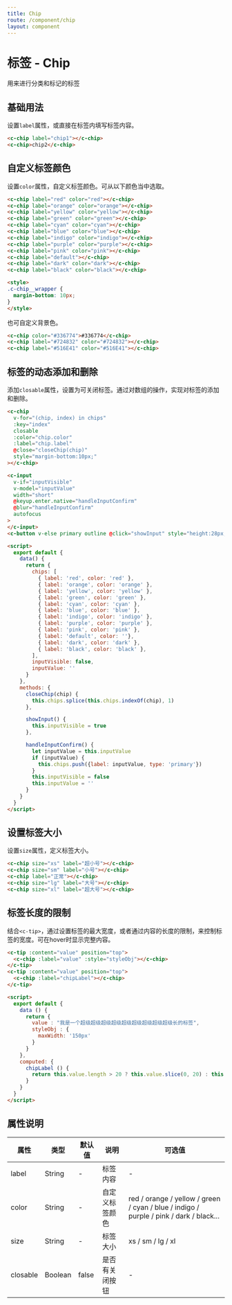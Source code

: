 ```yaml
---
title: Chip
route: /component/chip
layout: component
---
```


# 标签 - Chip

用来进行分类和标记的标签

## 基础用法

设置`label`属性，或直接在标签内填写标签内容。

```html
<c-chip label="chip1"></c-chip>
<c-chip>chip2</c-chip>
```

## 自定义标签颜色

设置`color`属性，自定义标签颜色。可从以下颜色当中选取。

```html
<c-chip label="red" color="red"></c-chip>
<c-chip label="orange" color="orange"></c-chip>
<c-chip label="yellow" color="yellow"></c-chip>
<c-chip label="green" color="green"></c-chip>
<c-chip label="cyan" color="cyan"></c-chip>
<c-chip label="blue" color="blue"></c-chip>
<c-chip label="indigo" color="indigo"></c-chip>
<c-chip label="purple" color="purple"></c-chip>
<c-chip label="pink" color="pink"></c-chip>
<c-chip label="default"></c-chip>
<c-chip label="dark" color="dark"></c-chip>
<c-chip label="black" color="black"></c-chip>

<style>
.c-chip__wrapper {
  margin-bottom: 10px;
}
</style>
```

也可自定义背景色。

```html
<c-chip color="#336774">#336774</c-chip>
<c-chip label="#724832" color="#724832"></c-chip>
<c-chip label="#516E41" color="#516E41"></c-chip>
```

## 标签的动态添加和删除

添加`closable`属性，设置为可关闭标签。通过对数组的操作，实现对标签的添加和删除。

```html
<c-chip
  v-for="(chip, index) in chips"
  :key="index"
  closable
  :color="chip.color"
  :label="chip.label"
  @close="closeChip(chip)"
  style="margin-bottom:10px;"
></c-chip>

<c-input
  v-if="inputVisible"
  v-model="inputValue"
  width="short"
  @keyup.enter.native="handleInputConfirm"
  @blur="handleInputConfirm"
  autofocus
>
</c-input>
<c-button v-else primary outline @click="showInput" style="height:28px;">+ New Chip</c-button>

<script>
  export default {
    data() {
      return {
        chips: [
          { label: 'red', color: 'red' },
          { label: 'orange', color: 'orange' },
          { label: 'yellow', color: 'yellow' },
          { label: 'green', color: 'green' },
          { label: 'cyan', color: 'cyan' },
          { label: 'blue', color: 'blue' },
          { label: 'indigo', color: 'indigo' },
          { label: 'purple', color: 'purple' },
          { label: 'pink', color: 'pink' },
          { label: 'default', color: ''},
          { label: 'dark', color: 'dark' },
          { label: 'black', color: 'black' },
        ],
        inputVisible: false,
        inputValue: ''
      }
    },
    methods: {
      closeChip(chip) {
        this.chips.splice(this.chips.indexOf(chip), 1)
      },

      showInput() {
        this.inputVisible = true
      },

      handleInputConfirm() {
        let inputValue = this.inputValue
        if (inputValue) {
          this.chips.push({label: inputValue, type: 'primary'})
        }
        this.inputVisible = false
        this.inputValue = ''
      }
    }
  }
</script>
```

## 设置标签大小

设置`size`属性，定义标签大小。

```html
<c-chip size="xs" label="超小号"></c-chip>
<c-chip size="sm" label="小号"></c-chip>
<c-chip label="正常"></c-chip>
<c-chip size="lg" label="大号"></c-chip>
<c-chip size="xl" label="超大号"></c-chip>
```

## 标签长度的限制

结合`<c-tip>`，通过设置标签的最大宽度，或者通过内容的长度的限制，来控制标签的宽度。可在hover时显示完整内容。

```html
<c-tip :content="value" position="top">
  <c-chip :label="value" :style="styleObj"></c-chip>
</c-tip>
<c-tip :content="value" position="top">
  <c-chip :label="chipLabel"></c-chip>
</c-tip>

<script>
  export default {
    data () {
      return {
        value : "我是一个超级超级超级超级超级超级超级超级超级长的标签",
        styleObj : {
          maxWidth: '150px'
        }
      }
    },
    computed: {
      chipLabel () {
        return this.value.length > 20 ? this.value.slice(0, 20) : this.value
      }
    }
  }
</script>
```

## 属性说明

| 属性 | 类型 | 默认值 | 说明 | 可选值 |
|-----|------|-------|-----|-------|
| label | String | - | 标签内容 | - |
| color | String | - | 自定义标签颜色 | red / orange / yellow / green / cyan / blue / indigo / purple / pink / dark / black... |
| size | String | - | 标签大小 | xs / sm / lg / xl |
| closable | Boolean | false | 是否有关闭按钮 | - |
